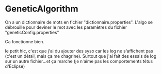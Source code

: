 # GeneticAlgorithm
On a un dictionnaire de mots en fichier "dictionnaire.properties".
L'algo se débrouille pour deviner le mot avec les paramètres du fichier "geneticConfig.properties"

Ca fonctionne bien.

le petit hic, c'est que j'ai du ajouter des syso car les log ne s'affichent pas (c'est un détail, mais ça me chagrine).
Surtout que j'ai fait des essais de log sur un autre fichier...et ça marche (je n'aime pas les comportements têtus d'Eclipse)
